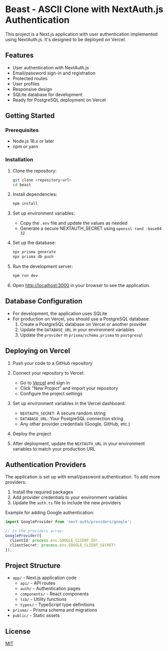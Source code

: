 # Beast - ASCII Clone with NextAuth.js Authentication

This project is a Next.js application with user authentication implemented using NextAuth.js. It's designed to be deployed on Vercel.

## Features

- User authentication with NextAuth.js
- Email/password sign-in and registration
- Protected routes
- User profiles
- Responsive design
- SQLite database for development
- Ready for PostgreSQL deployment on Vercel

## Getting Started

### Prerequisites

- Node.js 18.x or later
- npm or yarn

### Installation

1. Clone the repository:
   ```bash
   git clone <repository-url>
   cd beast
   ```

2. Install dependencies:
   ```bash
   npm install
   ```

3. Set up environment variables:
   - Copy the `.env` file and update the values as needed
   - Generate a secure NEXTAUTH_SECRET using `openssl rand -base64 32`

4. Set up the database:
   ```bash
   npx prisma generate
   npx prisma db push
   ```

5. Run the development server:
   ```bash
   npm run dev
   ```

6. Open [http://localhost:3000](http://localhost:3000) in your browser to see the application.

## Database Configuration

- For development, the application uses SQLite
- For production on Vercel, you should use a PostgreSQL database:
  1. Create a PostgreSQL database on Vercel or another provider
  2. Update the `DATABASE_URL` in your environment variables
  3. Update the `provider` in `prisma/schema.prisma` to `postgresql`

## Deploying on Vercel

1. Push your code to a GitHub repository

2. Connect your repository to Vercel:
   - Go to [Vercel](https://vercel.com) and sign in
   - Click "New Project" and import your repository
   - Configure the project settings

3. Set up environment variables in the Vercel dashboard:
   - `NEXTAUTH_SECRET`: A secure random string
   - `DATABASE_URL`: Your PostgreSQL connection string
   - Any other provider credentials (Google, GitHub, etc.)

4. Deploy the project

5. After deployment, update the `NEXTAUTH_URL` in your environment variables to match your production URL

## Authentication Providers

The application is set up with email/password authentication. To add more providers:

1. Install the required packages
2. Add provider credentials to your environment variables
3. Update the `auth.ts` file to include the new providers

Example for adding Google authentication:

```typescript
import GoogleProvider from 'next-auth/providers/google';

// In the providers array:
GoogleProvider({
  clientId: process.env.GOOGLE_CLIENT_ID!,
  clientSecret: process.env.GOOGLE_CLIENT_SECRET!
}),
```

## Project Structure

- `app/` - Next.js application code
  - `api/` - API routes
  - `auth/` - Authentication pages
  - `components/` - React components
  - `lib/` - Utility functions
  - `types/` - TypeScript type definitions
- `prisma/` - Prisma schema and migrations
- `public/` - Static assets

## License

[MIT](LICENSE)
